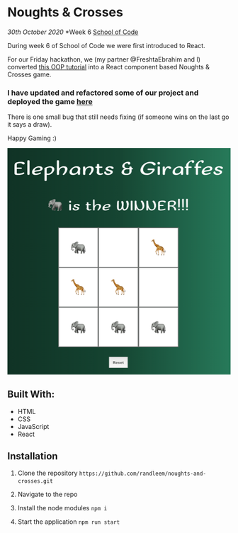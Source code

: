 # Noughts & Crosses

_30th October 2020_
\*Week 6 [School of Code](https://www.schoolofcode.co.uk)

During week 6 of School of Code we were first introduced to React.

For our Friday hackathon, we (my partner @FreshtaEbrahim and I) converted [this OOP tutorial](https://reactjs.org/tutorial/tutorial.html) into a React component based Noughts & Crosses game.

### I have updated and refactored some of our project and deployed the game [here](https://elephants-and-giraffes.netlify.app/)

There is one small bug that still needs fixing (if someone wins on the last go it says a draw).

Happy Gaming :)

![Winner of Game](./Winner.png)

## Built With:

- HTML
- CSS
- JavaScript
- React

## Installation

1. Clone the repository
   `https://github.com/randleem/noughts-and-crosses.git`

2. Navigate to the repo

3. Install the node modules
   `npm i`

4. Start the application
   `npm run start`
